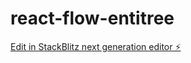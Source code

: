 # react-flow-entitree

[Edit in StackBlitz next generation editor ⚡️](https://stackblitz.com/~/github.com/gearsandcode/react-flow-entitree)